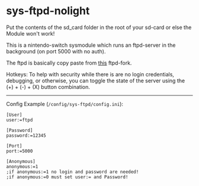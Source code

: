 # sys-ftpd-nolight

Put the contents of the sd_card folder in the root of your sd-card or else the Module won't work!

This is a nintendo-switch sysmodule which runs an ftpd-server in the background (on port 5000 with no auth).

The ftpd is basically copy paste from [this](https://github.com/DavidBuchanan314/ftpd) ftpd-fork.

Hotkeys: To help with security while there is are no login credentials, debugging, or otherwise, you can toggle the state of the server using the (+) + (-) + (X) button combination.

---

Config Example (`/config/sys-ftpd/config.ini`):

```
[User]
user:=ftpd

[Password]
password:=12345

[Port]
port:=5000

[Anonymous]
anonymous:=1
;if anonymous:=1 no login and password are needed!
;if anonymous:=0 must set user:= and Password!
```
